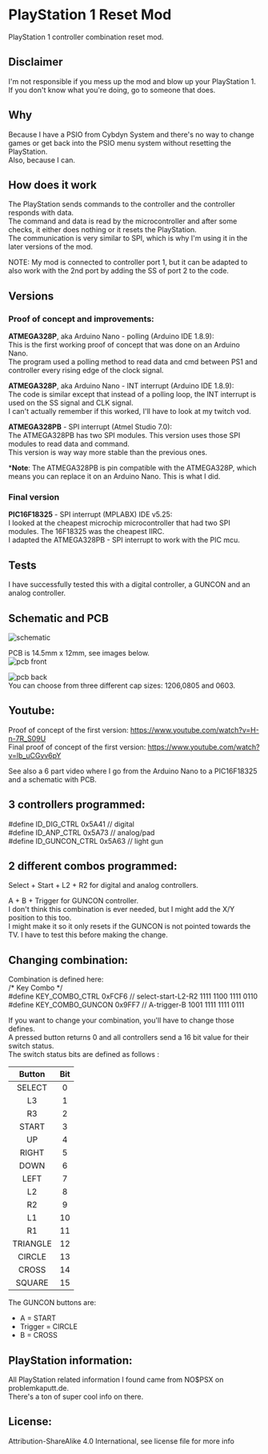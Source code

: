 # PlayStation 1 Reset Mod  

PlayStation 1 controller combination reset mod.

Disclaimer
----------  
I'm not responsible if you mess up the mod and blow up your PlayStation 1.  
If you don't know what you're doing, go to someone that does.    

Why
---
Because I have a PSIO from Cybdyn System and there's no way to change games or get back into the PSIO menu system without resetting the PlayStation.  
Also, because I can.

How does it work
----------------
The PlayStation sends commands to the controller and the controller responds with data.  
The command and data is read by the microcontroller and after some checks, it either does nothing or it resets the PlayStation.  
The communication is very similar to SPI, which is why I'm using it in the later versions of the mod.

NOTE: My mod is connected to controller port 1, but it can be adapted to also work with the 2nd port by adding the SS of port 2 to the code.

Versions
--------

### Proof of concept and improvements:
**ATMEGA328P**, aka Arduino Nano - polling (Arduino IDE 1.8.9):  
This is the first working proof of concept that was done on an Arduino Nano.  
The program used a polling method to read data and cmd between PS1 and controller every rising edge of the clock signal.  

**ATMEGA328P**, aka Arduino Nano - INT interrupt (Arduino IDE 1.8.9):  
The code is similar except that instead of a polling loop, the INT interrupt is used on the SS signal and CLK signal.  
I can't actually remember if this worked, I'll have to look at my twitch vod.  

**ATMEGA328PB** - SPI interrupt (Atmel Studio 7.0):  
The ATMEGA328PB has two SPI modules. This version uses those SPI modules to read data and command.  
This version is way way more stable than the previous ones.  

\***Note**: The ATMEGA328PB is pin compatible with the ATMEGA328P, which means you can replace it on an Arduino Nano. This is what I did.  

### Final version
**PIC16F18325** - SPI interrupt (MPLABX) IDE v5.25:  
I looked at the cheapest microchip microcontroller that had two SPI modules. The 16F18325 was the cheapest IIRC.  
I adapted the ATMEGA328PB - SPI interrupt to work with the PIC mcu.  

Tests
----- 
I have successfully tested this with a digital controller, a GUNCON and an analog controller.  

Schematic and PCB
-----------------
![schematic](/pictures/mod/schematic.png)  

PCB is 14.5mm x 12mm, see images below.  
![pcb front](/pictures/mod/pcb%20-%20front.png)  
 
![pcb back](/pictures/mod/pcb%20-%20bottom.png)  
You can choose from three different cap sizes: 1206,0805 and 0603.

Youtube:
--------
Proof of concept of the first version: https://www.youtube.com/watch?v=H-n-7R_S09U  
Final proof of concept of the first version: https://www.youtube.com/watch?v=lb_uCGyv6pY  

See also a 6 part video where I go from the Arduino Nano to a PIC16F18325 and a schematic with PCB.  

3 controllers programmed:  
------------------------
#define ID_DIG_CTRL 0x5A41 // digital  
#define ID_ANP_CTRL 0x5A73 // analog/pad  
#define ID_GUNCON_CTRL 0x5A63 // light gun  

2 different combos programmed:
------------------------------
Select + Start + L2 + R2 for digital and analog controllers.  

A + B + Trigger for GUNCON controller.  
I don't think this combination is ever needed, but I might add the X/Y position to this too.  
I might make it so it only resets if the GUNCON is not pointed towards the TV. I have to test this before making the change.

Changing combination:
---------------------
Combination is defined here:  
/* Key Combo */  
#define KEY_COMBO_CTRL 0xFCF6 // select-start-L2-R2 1111 1100 1111 0110  
#define KEY_COMBO_GUNCON 0x9FF7 // A-trigger-B 1001 1111 1111 0111  

If you want to change your combination, you'll have to change those defines.  
A pressed button returns 0 and all controllers send a 16 bit value for their switch status.  
The switch status bits are defined as follows :  

|  Button  | Bit |
|:--------:|:---:|
|  SELECT  |  0  |
|    L3    |  1  |
|    R3    |  2  |
|   START  |  3  |
|    UP    |  4  |
|   RIGHT  |  5  |
|   DOWN   |  6  |
|   LEFT   |  7  |
|    L2    |  8  |
|    R2    |  9  |
|    L1    |  10 |
|    R1    |  11 |
| TRIANGLE |  12 |
|  CIRCLE  |  13 |
|   CROSS  |  14 |
|  SQUARE  |  15 |  

The GUNCON buttons are:  
* A = START
* Trigger = CIRCLE
* B = CROSS

PlayStation information:
------------------------
All PlayStation related information I found came from NO$PSX on problemkaputt.de.  
There's a ton of super cool info on there.

License:
---------  
Attribution-ShareAlike 4.0 International, see license file for more info
